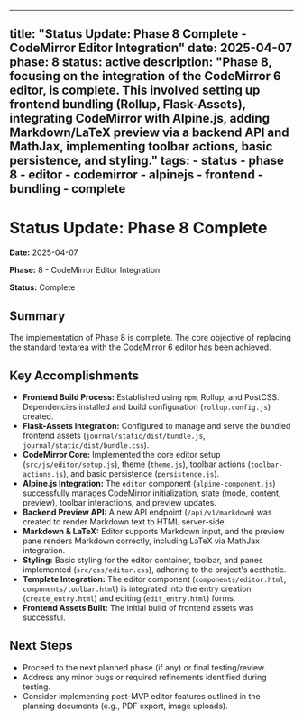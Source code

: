 ***

title: "Status Update: Phase 8 Complete - CodeMirror Editor Integration"
date: 2025-04-07
phase: 8
status: active
description: "Phase 8, focusing on the integration of the CodeMirror 6 editor, is complete. This involved setting up frontend bundling (Rollup, Flask-Assets), integrating CodeMirror with Alpine.js, adding Markdown/LaTeX preview via a backend API and MathJax, implementing toolbar actions, basic persistence, and styling."
tags:
\- status
\- phase 8
\- editor
\- codemirror
\- alpinejs
\- frontend
\- bundling
\- complete
-----------

# Status Update: Phase 8 Complete

**Date:** 2025-04-07

**Phase:** 8 - CodeMirror Editor Integration

**Status:** Complete

## Summary

The implementation of Phase 8 is complete. The core objective of replacing the standard textarea with the CodeMirror 6 editor has been achieved.

## Key Accomplishments

- **Frontend Build Process:** Established using `npm`, Rollup, and PostCSS. Dependencies installed and build configuration (`rollup.config.js`) created.
- **Flask-Assets Integration:** Configured to manage and serve the bundled frontend assets (`journal/static/dist/bundle.js`, `journal/static/dist/bundle.css`).
- **CodeMirror Core:** Implemented the core editor setup (`src/js/editor/setup.js`), theme (`theme.js`), toolbar actions (`toolbar-actions.js`), and basic persistence (`persistence.js`).
- **Alpine.js Integration:** The `editor` component (`alpine-component.js`) successfully manages CodeMirror initialization, state (mode, content, preview), toolbar interactions, and preview updates.
- **Backend Preview API:** A new API endpoint (`/api/v1/markdown`) was created to render Markdown text to HTML server-side.
- **Markdown & LaTeX:** Editor supports Markdown input, and the preview pane renders Markdown correctly, including LaTeX via MathJax integration.
- **Styling:** Basic styling for the editor container, toolbar, and panes implemented (`src/css/editor.css`), adhering to the project's aesthetic.
- **Template Integration:** The editor component (`components/editor.html`, `components/toolbar.html`) is integrated into the entry creation (`create_entry.html`) and editing (`edit_entry.html`) forms.
- **Frontend Assets Built:** The initial build of frontend assets was successful.

## Next Steps

- Proceed to the next planned phase (if any) or final testing/review.
- Address any minor bugs or required refinements identified during testing.
- Consider implementing post-MVP editor features outlined in the planning documents (e.g., PDF export, image uploads).
